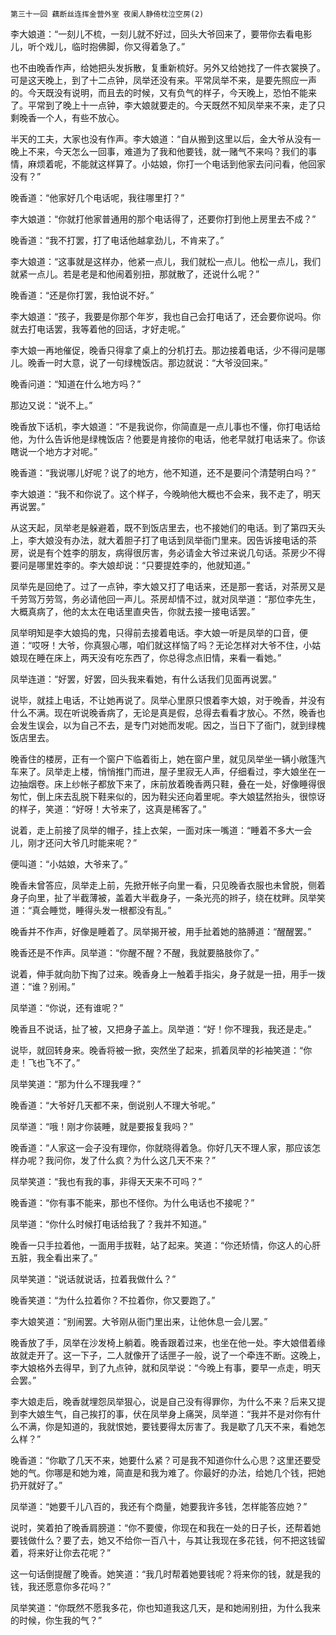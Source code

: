     第三十一回 藕断丝连挥金营外室 夜阑人静倚枕泣空房(2) 

   李大娘道：“一刻儿不梳，一刻儿就不好过，回头大爷回来了，要带你去看电影儿，听个戏儿，临时抱佛脚，你又得着急了。”

   也不由晚香作声，给她把头发拆散，复重新梳好。另外又给她找了一件衣裳换了。可是这天晚上，到了十二点钟，凤举还没有来。平常凤举不来，是要先照应一声的。今天既没有说明，而且去的时候，又有负气的样子，今天晚上，恐怕不能来了。平常到了晚上十一点钟，李大娘就要走的。今天既然不知凤举来不来，走了只剩晚香一个人，有些不放心。

   半天的工夫，大家也没有作声。李大娘道：“自从搬到这里以后，金大爷从没有一晚上不来，今天怎么一回事，难道为了我和他要钱，就一赌气不来吗？我们的事情，麻烦着呢，不能就这样算了。小姑娘，你打一个电话到他家去问问看，他回家没有？”

   晚香道：“他家好几个电话呢，我往哪里打？”

   李大娘道：“你就打他家普通用的那个电话得了，还要你打到他上房里去不成？”

   晚香道：“我不打罢，打了电话他越拿劲儿，不肯来了。”

   李大娘道：“这事就是这样办，他紧一点儿，我们就松一点儿。他松一点儿，我们就紧一点儿。若是老是和他闹着别扭，那就散了，还说什么呢？”

   晚香道：“还是你打罢，我怕说不好。”

   李大娘道：“孩子，我要是你那个年岁，我也自己会打电话了，还会要你说吗。你就去打电话罢，我等着他的回话，才好走呢。”

   李大娘一再地催促，晚香只得拿了桌上的分机打去。那边接着电话，少不得问是哪儿。晚香一时大意，说了一句绿槐饭店。那边就说：“大爷没回来。”

   晚香问道：“知道在什么地方吗？”

   那边又说：“说不上。”

   晚香放下话机，李大娘道：“不是我说你，你简直是一点儿事也不懂，你打电话给他，为什么告诉他是绿槐饭店？他要是肯接你的电话，他老早就打电话来了。你该瞎说一个地方才对呢。”

   晚香道：“我说哪儿好呢？说了的地方，他不知道，还不是要问个清楚明白吗？”

   李大娘道：“我不和你说了。这个样子，今晚晌他大概也不会来，我不走了，明天再说罢。”

   从这天起，凤举老是躲避着，既不到饭店里去，也不接她们的电话。到了第四天头上，李大娘没有办法，就大着胆子打了电话到凤举衙门里来。因告诉接电话的茶房，说是有个姓李的朋友，病得很厉害，务必请金大爷过来说几句话。茶房少不得要问是哪里姓李的。李大娘却说：“只要提姓李的，他就知道。”

   凤举先是回绝了。过了一点钟，李大娘又打了电话来，还是那一套话，对茶房又是千劳驾万劳驾，务必请他回一声儿。茶房却情不过，就对凤举道：“那位李先生，大概真病了，他的太太在电话里直央告，你就去接一接电话罢。”

   凤举明知是李大娘捣的鬼，只得前去接着电话。李大娘一听是凤举的口音，便道：“哎呀！大爷，你真狠心哪，咱们就这样恼了吗？无论怎样对大爷不住，小姑娘现在睡在床上，两天没有吃东西了，你总得念点旧情，来看一看她。”

   凤举连道：“好罢，好罢，回头我来看她，有什么话我们见面再说罢。”

   说毕，就挂上电话，不让她再说了。凤举心里原只恨着李大娘，对于晚香，并没有什么不满。现在听说晚香病了，无论是真是假，总得去看看才放心。不然，晚香也会发生误会，以为自己不去，是专门对她而发呢。因之，当日下了衙门，就到绿槐饭店里去。

   晚香住的楼房，正有一个窗户下临着街上，她在窗户里，就见凤举坐一辆小敞篷汽车来了。凤举走上楼，悄悄推门而进，屋子里寂无人声，仔细看过，李大娘坐在一边抽烟卷。床上纱帐子都放下来了，床前放着晚香两只鞋，叠在一处，好像睡得很匆忙，倒上床去乱脱下鞋来似的，因为鞋尖还向着里呢。李大娘猛然抬头，很惊讶的样子，笑道：“好呀！大爷来了，这真是稀客了。”

   说着，走上前接了凤举的帽子，挂上衣架，一面对床一嘴道：“睡着不多大一会儿，刚才还问大爷几时能来呢？”

   便叫道：“小姑娘，大爷来了。”

   晚香未曾答应，凤举走上前，先掀开帐子向里一看，只见晚香衣服也未曾脱，侧着身子向里，扯了半截薄被，盖着大半截身子，一条光亮的辫子，绕在枕畔。凤举笑道：“真会睡觉，睡得头发一根都没有乱。”

   晚香并不作声，好像是睡着了。凤举揭开被，用手扯着她的胳膊道：“醒醒罢。”

   晚香还是不作声。凤举道：“你醒不醒？不醒，我就要胳肢你了。”

   说着，伸手就向肋下掏了过来。晚香身上一触着手指尖，身子就是一扭，用手一拨道：“谁？别闹。”

   凤举道：“你说，还有谁呢？”

   晚香且不说话，扯了被，又把身子盖上。凤举道：“好！你不理我，我还是走。”

   说毕，就回转身来。晚香将被一掀，突然坐了起来，抓着凤举的衫袖笑道：“你走！飞也飞不了。”

   凤举笑道：“那为什么不理我哩？”

   晚香道：“大爷好几天都不来，倒说别人不理大爷呢。”

   凤举道：“哦！刚才你装睡，就是要报复我吗？”

   晚香道：“人家这一会子没有理你，你就晓得着急。你好几天不理人家，那应该怎样办呢？我问你，发了什么疯？为什么这几天不来？”

   凤举笑道：“我也有我的事，非得天天来不可吗？”

   晚香道：“你有事不能来，那也不怪你。为什么电话也不接呢？”

   凤举道：“你什么时候打电话给我了？我并不知道。”

   晚香一只手拉着他，一面用手拔鞋，站了起来。笑道：“你还矫情，你这人的心肝五脏，我全看出来了。”

   凤举笑道：“说话就说话，拉着我做什么？”

   晚香笑道：“为什么拉着你？不拉着你，你又要跑了。”

   李大娘笑道：“别闹罢。大爷刚从衙门里出来，让他休息一会儿罢。”

   晚香放了手，凤举在沙发椅上躺着。晚香跟着过来，也坐在他一处。李大娘借着缘故就走开了。这一下子，二人就像开了话匣子一般，说了一个牵连不断。这晚上，李大娘格外去得早，到了九点钟，就和凤举说：“今晚上有事，要早一点走，明天会罢。”

   李大娘走后，晚香就埋怨凤举狠心，说是自己没有得罪你，为什么不来？后来又提到李大娘生气，自己挨打的事，伏在凤举身上痛哭，凤举道：“我并不是对你有什么不满，你是知道的，我就恨她，要钱要得太厉害了。我是歇了几天不来，看她怎么样？”

   晚香道：“你歇了几天不来，她要什么紧？可是我不知道你什么心思？这里还要受她的气。你哪是和她为难，简直是和我为难了。你最好的办法，给她几个钱，把她扔开就好了。”

   凤举道：“她要千儿八百的，我还有个商量，她要我许多钱，怎样能答应她？”

   说时，笑着拍了晚香肩膀道：“你不要傻，你现在和我在一处的日子长，还帮着她要钱做什么？要了去，她又不给你一百八十，与其让我现在多花钱，何不把这钱留着，将来好让你去花呢？”

   这一句话倒提醒了晚香。她笑道：“我几时帮着她要钱呢？将来你的钱，就是我的钱，我还愿意你多花吗？”

   凤举笑道：“你既然不愿我多花，你也知道我这几天，是和她闹别扭，为什么我来的时候，你生我的气？”

